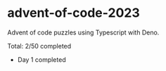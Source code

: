 # advent-of-code-2023

Advent of code puzzles using Typescript with Deno.

Total: 2/50 completed

- Day 1 completed
